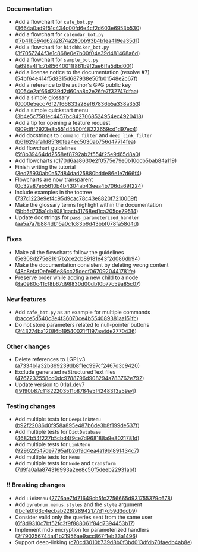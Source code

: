 ### Documentation

   - Add a flowchart for `cafe_bot.py` ([3664a0ad9f51c434c00fd6e4cf2d603e6953b530](https://github.com/hearot/pyrubrum/commit/3664a0ad9f51c434c00fd6e4cf2d603e6953b530))
   - Add a flowchart for `calendar_bot.py` ([f7b41b594d62a2874a280bb93b4b1ea419ea35d1](https://github.com/hearot/pyrubrum/commit/f7b41b594d62a2874a280bb93b4b1ea419ea35d1))
   - Add a flowchart for `hitchhiker_bot.py` ([3f7057244f3e1c868e0e7b00f04e39d481468a6d](https://github.com/hearot/pyrubrum/commit/3f7057244f3e1c868e0e7b00f04e39d481468a6d))
   - Add a flowchart for `sample_bot.py` ([a698a4f1c7b85640011f861b9f2ae6ffa5dbd001](https://github.com/hearot/pyrubrum/commit/a698a4f1c7b85640011f861b9f2ae6ffa5dbd001))
   - Add a license notice to the documentation (resolve #7) ([54bf64e414f5d8315d687938e56fb01548e2c67f](https://github.com/hearot/pyrubrum/commit/54bf64e414f5d8315d687938e56fb01548e2c67f))
   - Add a reference to the author's GPG public key ([0054e2af66d239d2d60aa8c2e26fe7f32747dfaa](https://github.com/hearot/pyrubrum/commit/0054e2af66d239d2d60aa8c2e26fe7f32747dfaa))
   - Add a simple glossary ([0000e5ecc76f27f66833a28ef67836b5a338a353](https://github.com/hearot/pyrubrum/commit/0000e5ecc76f27f66833a28ef67836b5a338a353))
   - Add a simple quickstart menu ([3b4e5c7581ec4457bc8427068524954ec4920418](https://github.com/hearot/pyrubrum/commit/3b4e5c7581ec4457bc8427068524954ec4920418))
   - Add a tip for opening a feature request ([909dfff2923e8b551d4500f48223659cd1d97ec4](https://github.com/hearot/pyrubrum/commit/909dfff2923e8b551d4500f48223659cd1d97ec4))
   - Add docstrings to `command_filter` and `deep_link_filter` ([b61629afa1d85f80fea4ec5030ab756d47714fea](https://github.com/hearot/pyrubrum/commit/b61629afa1d85f80fea4ec5030ab756d47714fea))
   - Add flowchart guidelines ([5f8b39464dd2558ef8792ab2f554f25e9d65d8a0](https://github.com/hearot/pyrubrum/commit/5f8b39464dd2558ef8792ab2f554f25e9d65d8a0))
   - Add flowcharts ([c170d6aa8630e2f0575e79e0b10dcb5bab84a119](https://github.com/hearot/pyrubrum/commit/c170d6aa8630e2f0575e79e0b10dcb5bab84a119))
   - Finish writing the tutorial ([3ed75930ab0a57d84dad25880bdde86e1e7d66f4](https://github.com/hearot/pyrubrum/commit/3ed75930ab0a57d84dad25880bdde86e1e7d66f4))
   - Flowcharts are now transparent ([0c32a87eb5610b4b4304ab43eea4b706da69f224](https://github.com/hearot/pyrubrum/commit/0c32a87eb5610b4b4304ab43eea4b706da69f224))
   - Include examples in the toctree ([737c1223e9ef4c95d9cac78c43e8820f7210069f](https://github.com/hearot/pyrubrum/commit/737c1223e9ef4c95d9cac78c43e8820f7210069f))
   - Make the glossary terms highlight within the documentation ([5bb5d735a1db8081cacb41768ed1ca205ce79514](https://github.com/hearot/pyrubrum/commit/5bb5d735a1db8081cacb41768ed1ca205ce79514))
   - Update docstrings for `pass_parameterized_handler` ([aa5a7a7b884db15a0c1c83b6d43bbf078fa58d4d](https://github.com/hearot/pyrubrum/commit/aa5a7a7b884db15a0c1c83b6d43bbf078fa58d4d))

### Fixes

   - Make all the flowcharts follow the guidelines ([5e308d275e81617b2ce2cb89181e43f2d086db94](https://github.com/hearot/pyrubrum/commit/5e308d275e81617b2ce2cb89181e43f2d086db94))
   - Make the documentation consistent by deleting wrong content ([48c8efaf0efe95e86cc25decf0670920441781fe](https://github.com/hearot/pyrubrum/commit/48c8efaf0efe95e86cc25decf0670920441781fe))
   - Preserve order while adding a new child to a node ([8a0980c41c18b67d98830d00db10b77c59a85c07](https://github.com/hearot/pyrubrum/commit/8a0980c41c18b67d98830d00db10b77c59a85c07))

### New features

   - Add `cafe_bot.py` as an example for multiple commands ([bacce5d540c3e4f36070ce4b554089381aa151fc](https://github.com/hearot/pyrubrum/commit/bacce5d540c3e4f36070ce4b554089381aa151fc))
   - Do not store parameters related to null-pointer buttons ([2f43274ba12086b19540021f1197aa4de2770436](https://github.com/hearot/pyrubrum/commit/2f43274ba12086b19540021f1197aa4de2770436))

### Other changes

   - Delete references to LGPLv3 ([a7334b1a32b369239db8f1ec997cf2467d3c9420](https://github.com/hearot/pyrubrum/commit/a7334b1a32b369239db8f1ec997cf2467d3c9420))
   - Exclude generated reStructuredText files ([4767232558cd0dc9788796d908294a783762e792](https://github.com/hearot/pyrubrum/commit/4767232558cd0dc9788796d908294a783762e792))
   - Update version to 0.1a1.dev7 ([f9190b87c11822203511b8784e5f4248313a59e4](https://github.com/hearot/pyrubrum/commit/f9190b87c11822203511b8784e5f4248313a59e4))

### Testing changes

   - Add multiple tests for `DeepLinkMenu` ([b92f22086d0f958a895e487b6de3b8f199de537f](https://github.com/hearot/pyrubrum/commit/b92f22086d0f958a895e487b6de3b8f199de537f))
   - Add multiple tests for `DictDatabase` ([4682b54f227b5cbd4f9ce7d968188a9e8021781d](https://github.com/hearot/pyrubrum/commit/4682b54f227b5cbd4f9ce7d968188a9e8021781d))
   - Add multiple tests for `LinkMenu` ([929622547de7795afb2619d4ea4a19b1891434c7](https://github.com/hearot/pyrubrum/commit/929622547de7795afb2619d4ea4a19b1891434c7))
   - Add multiple tests for `Menu`
   - Add multiple tests for `Node` and `transform` ([7d9fa0a1a874316993a2ee8c50f5deeb22931abf](https://github.com/hearot/pyrubrum/commit/7d9fa0a1a874316993a2ee8c50f5deeb22931abf))

### ‼️ Breaking changes

   - Add `LinkMenu` ([2776ae7fd71649cb5fc2756665d931755379c678](https://github.com/hearot/pyrubrum/commit/2776ae7fd71649cb5fc2756665d931755379c678))
   - Add `pyrubrum.menus.styles` and the `style` argument ([fbcfe0f63c4ecbab228f28942177d17d59d3dcb9](https://github.com/hearot/pyrubrum/commit/fbcfe0f63c4ecbab228f28942177d17d59d3dcb9))
   - Consider valid only the queries sent from the same user ([6f8d9310c7bf52fc3f9f888061f84d7394453b17](https://github.com/hearot/pyrubrum/commit/6f8d9310c7bf52fc3f9f888061f84d7394453b17))
   - Implement md5 encryption for parameterized handlers ([2f790256744a41b21956ae9acc867f1eb33a1496](https://github.com/hearot/pyrubrum/commit/2f790256744a41b21956ae9acc867f1eb33a1496))
   - Support deep-linking ([c70cd3010b739d8b0f3bd013dfdb70faedb4ab8e](https://github.com/hearot/pyrubrum/commit/c70cd3010b739d8b0f3bd013dfdb70faedb4ab8e))
